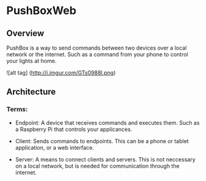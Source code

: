# PushBoxWeb

## Overview
PushBox is a way to send commands between two devices over a local network or the internet. Such as a command from your phone to control your lights at home. 


![alt tag] (http://i.imgur.com/GTs0988l.png)

## Architecture

### Terms: 
* Endpoint: A device that receives commands and executes them. Such as a Raspberry Pi that controls your applicances.

* Client: Sends commands to endpoints. This can be a phone or tablet application, or a web interface. 

* Server: A means to connect clients and servers. This is not neccessary on a local network, but is needed for communication through the internet.
